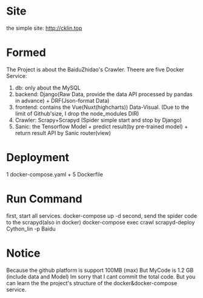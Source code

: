 # Site
the simple site: http://cklin.top

# Formed
The Project is about the BaiduZhidao's Crawler. Theere are five Docker Service:
1. db: only about the MySQL
2. backend: Django(Raw Data, provide the data API processed by pandas in advance) + DRF(Json-format Data)
3. frontend: contains the Vue(Nuxt(highcharts)) Data-Visual. (Due to the limit of Github'size, I drop the node_modules DIR) 
4. Crawler: Scrapy+Scrapyd (Spider simple start and stop by Django)
5. Sanic: the Tensorflow Model + predict result(by pre-trained model) + return result API by Sanic router(view)

# Deployment
1 docker-compose.yaml + 5 Dockerfile

# Run Command
first, start all services.
  docker-compose up -d 
second, send the spider code to the scrapyd(also in docker)
  docker-compose exec crawl  scrapyd-deploy Cython_lin -p Baidu
  
# Notice
Because the github platform is support 100MB (max)
But MyCode is 1.2 GB (include data and Model)
Im sorry that I cant commit the total code.
But you can learn the the project's structure of the docker&docker-compose service.

